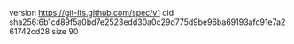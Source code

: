 version https://git-lfs.github.com/spec/v1
oid sha256:6b1cd89f5a0bd7e2523edd30a0c29d775d9be96ba69193afc91e7a261742cd28
size 90
